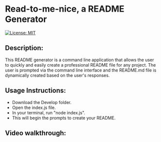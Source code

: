 # Read-to-me-nice, a README Generator
[![License: MIT](https://img.shields.io/badge/License-MIT-yellow.svg)](https://opensource.org/licenses/MIT)

## Description:
This README generator is a command line application that allows the user to quickly and easily create a professional README file for any project. The user is prompted via the command line interface and the README.md file is dynamically created based on the user's responses.

## Usage Instructions:
* Download the Develop folder. 
* Open the index.js file. 
* In your terminal, run "node index.js".
* This will begin the prompts to create your README.

## Video walkthrough:
